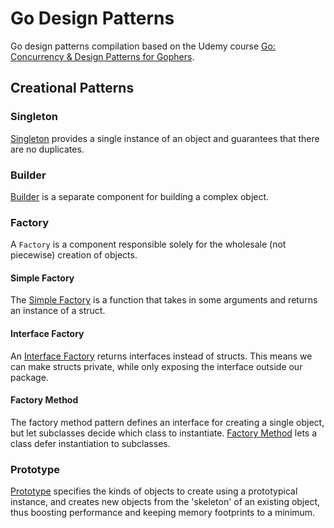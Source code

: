 # Go Design Patterns
Go design patterns compilation based on the Udemy course [Go: Concurrency & Design Patterns for Gophers](https://www.udemy.com/learning-pathgo-concurrency-and-design-patterns-for-gophers/).

## Creational Patterns
### Singleton
[Singleton](./creational/singleton/) provides a single instance of an object and guarantees that there are no duplicates.

### Builder
[Builder](./creational/builder/) is a separate component for building a complex object.


### Factory
A `Factory` is a component responsible solely for the wholesale (not piecewise) creation of objects. 

#### Simple Factory
The [Simple Factory](./creational/factory/simple/) is a function that takes in some arguments and returns an instance of a struct.

#### Interface Factory
An [Interface Factory](./creational/factory/interface/)  returns interfaces instead of structs. This means we can make structs private, while only exposing the interface outside our package.

#### Factory Method

The factory method pattern defines an interface for creating a single object, but let subclasses decide which class to instantiate. [Factory Method](./creational/factory/method/) lets a class defer instantiation to subclasses.


### Prototype
[Prototype](./creational/prototype/) specifies the kinds of objects to create using a prototypical instance, and creates new objects from the 'skeleton' of an existing object, thus boosting performance and keeping memory footprints to a minimum.